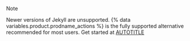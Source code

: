 >[!NOTE]
>Newer versions of Jekyll are unsupported. {% data variables.product.prodname_actions %} is the fully supported alternative recommended for most users. Get started at [AUTOTITLE](/actions/get-started/quickstart)